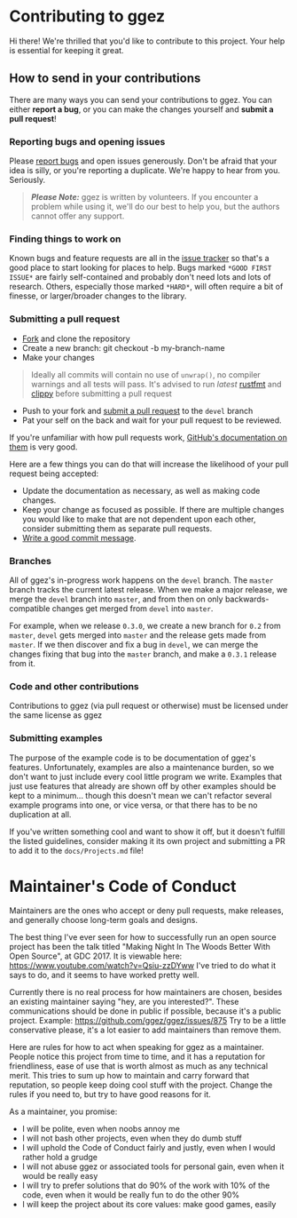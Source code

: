 # Contributing to ggez

Hi there! We're thrilled that you'd like to contribute to this project. Your help is essential for keeping it great.

## How to send in your contributions

There are many ways you can send your contributions to ggez. You can either **report a bug**, or you can make the changes yourself and **submit a pull request**!

### Reporting bugs and opening issues

Please [report bugs](https://github.com/ggez/ggez/issues) and open issues generously. Don't be afraid that your idea is silly, or you're reporting a duplicate. We're happy to hear from you. Seriously.

> ***Please Note:*** ggez is written by volunteers. If you encounter a problem while using it, we'll do our best to help you, but the authors cannot offer any support.

### Finding things to work on

Known bugs and feature requests are all in the [issue tracker](https://github.com/ggez/ggez/issues) so that's a good place to start looking for places to help.  Bugs marked `*GOOD FIRST ISSUE*` are fairly self-contained and probably don't need lots and lots of research. Others, especially those marked `*HARD*`, will often require a bit of finesse, or larger/broader changes to the library.

### Submitting a pull request

* [Fork](https://github.com/ggez/ggez/fork) and clone the repository
* Create a new branch: git checkout -b my-branch-name
* Make your changes
> Ideally all commits will contain no use of `unwrap()`, no compiler warnings and all tests will pass.
> It's advised to run _latest_ [rustfmt](https://github.com/rust-lang-nursery/rustfmt) and [clippy](https://github.com/rust-lang-nursery/rust-clippy) before submitting a pull request
* Push to your fork and [submit a pull request](https://github.com/ggez/ggez/compare) to the `devel` branch
* Pat your self on the back and wait for your pull request to be reviewed.

If you're unfamiliar with how pull requests work, [GitHub's documentation on them](https://help.github.com/articles/using-pull-requests/) is very good.

Here are a few things you can do that will increase the likelihood of your pull request being accepted:

* Update the documentation as necessary, as well as making code changes.
* Keep your change as focused as possible. If there are multiple changes you would like to make that are not dependent upon each other, consider submitting them as separate pull requests.
* [Write a good commit message](http://tbaggery.com/2008/04/19/a-note-about-git-commit-messages.html).

### Branches

All of ggez's in-progress work happens on the `devel` branch.  The `master` branch tracks the current latest release.  When we make
a major release, we merge the `devel` branch into `master`, and from then on only backwards-compatible changes get merged from
`devel` into `master`.

For example, when we release `0.3.0`, we create a new branch for `0.2` from `master`, `devel` gets merged into `master` and the
release gets made from `master`.  If we then discover and fix a bug in `devel`, we can merge the changes fixing that bug into the
`master` branch, and make a `0.3.1` release from it.

### Code and other contributions

Contributions to ggez (via pull request or otherwise) must be licensed under the same license as ggez

### Submitting examples

The purpose of the example code is to be documentation of ggez's features.  Unfortunately, examples are also a maintenance burden, so we
don't want to just include every cool little program we write.  Examples that just use features that already are shown off by other examples should be
kept to a minimum... though this doesn't mean we can't refactor several example programs into one, or vice versa, or that there has to be no
duplication at all.

If you've written something cool and want to show it off, but it doesn't fulfill the listed guidelines, consider making it its own project
and submitting a PR to add it to the `docs/Projects.md` file!

# Maintainer's Code of Conduct

Maintainers are the ones who accept or deny pull requests, make
releases, and generally choose long-term goals and designs.

The best thing I've ever seen for how to successfully run an open source
project has been the talk titled "Making Night In The Woods Better With
Open Source", at GDC 2017.  It is viewable here:
<https://www.youtube.com/watch?v=Qsiu-zzDYww> I've tried to do what it
says to do, and it seems to have worked pretty well.

Currently there is no real process for how maintainers are chosen,
besides an existing maintainer saying "hey, are you interested?".  These
communications should be done in public if possible, because it's a
public project.  Example: <https://github.com/ggez/ggez/issues/875>
Try to be a little conservative please, it's a lot easier to add
maintainers than remove them.

Here are rules for how to act when speaking for ggez as a maintainer.
People notice this project from time to time, and it has a reputation
for friendliness, ease of use that is worth almost as much as any
technical merit.  This tries to sum up how to maintain and carry forward
that reputation, so people keep doing cool stuff with the project.
Change the rules if you need to, but try to have good reasons for it.

As a maintainer, you promise:

 * I will be polite, even when noobs annoy me
 * I will not bash other projects, even when they do dumb stuff
 * I will uphold the Code of Conduct fairly and justly, even when I
   would rather hold a grudge
 * I will not abuse ggez or associated tools for personal gain, even
   when it would be really easy
 * I will try to prefer solutions that do 90% of the work with 10% of
   the code, even when it would be really fun to do the other 90%
 * I will keep the project about its core values: make good games,
   easily

